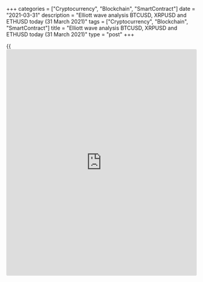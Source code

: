 +++
categories = ["Cryptocurrency", "Blockchain", "SmartContract"]
date = "2021-03-31"
description = "Elliott wave analysis BTCUSD, XRPUSD and ETHUSD today (31 March 2021)"
tags = ["Cryptocurrency", "Blockchain", "SmartContract"]
title = "Elliott wave analysis BTCUSD, XRPUSD and ETHUSD today (31 March 2021)"
type = "post"
+++

{{<iframe id="large-banner" src="https://www.bounty.group/#slide=5.0" width="100%" height="600" scrolling="no" style="border: 0px solid rgb(216, 221, 230); border-radius: 3px;">}}

2021-03-31

2021-03-31

Short-term forecast for BTCUSD, XRPUSD and ETHUSD 31.03.2021Roman Onegin

I welcome my readers!

I have prepared a short-term cryptocurrency forecast based on Elliott
wave analysis of Bitcoin, Ripple, and Ethereum. I offer entry signals to
trade each cryptocurrency.

Ripple must have finished forming the corrective wave, there is
developing the initial part of the bearish impulse.

The article covers the following subjects:

## Elliott wave Bitcoin analysis

There is forming the final leg of the upward impulse wave 1-2-3-4-5.
There is forming wave 5. The upward impulse wave [3] must have
completed, so the price should be declining in wave [4]. The price is
likely to go down to level 56938.00. Next, the price will resume rising
in wave [5] to a level of 65000.00. One could enter short trades in the
current situation.

### Trading plan for [BTCUSD][1] today:

Sell 58640.00, TP 56938.00

* * *

## Elliott wave Ripple analysis

The Ripple price chart must have completed forming the ending diagonal
1-2-3-4-5. Therefore, there is forming the beginning of the bearish wave
C, which should be a simple impulse [1]-[2]-[3]-[4]-[5]. If the
presumption is correct, the Ripple price should be declining over the
next few days. The price could go down to level 0.472, marked by the
corrective wave (2).

### Trading plan for [XRPUSD][2] today:

Sell 0.549, TP 0.472

* * *

## Elliott wave Ethereum analysis

After the corrective wave 4 finished in the ending diagonal 1-2-3-4-5,
there has started developing the final zigzag [a]-[b]-[c]. Based on the
market structure, the first impulse wave [a] of this zigzag must have
completed. The Ethereum price should be declining in the corrective wave
[b]. The [b] correction should be short and could end at a level of
1752.00. Next, the ETHUSD price should resume growing in the impulse
wave [c], as outlined in the chart. One could enter sell trades in the
current situation.

### Trading plan for [ETHUSD][3] **** today:

Sell 1821.80, TP 1752.00

* * *

P.S. Did you like my article? Share it in social networks: it will be
the best “thank you" :)

Ask me questions and comment below. I’ll be glad to answer your
questions and give necessary explanations.

 **Useful links:**

  * I recommend trying to trade with a reliable broker [here][4]. The system allows you to trade by yourself or copy successful traders from all across the globe.
  * Use my promo-code BLOG for getting deposit bonus 50% on LiteForex platform. Just enter this code in the appropriate field while [depositing][5] your trading account.
  * Telegram chat for traders: <t.me/liteforexengchat>. We are sharing the signals and trading experience
  * Telegram channel with high-quality analytics, Forex reviews, training articles, and other useful things for traders <t.me/liteforex>



## Price chart of BTCUSD in real time mode

The content of this article reflects the author’s opinion and does not
necessarily reflect the official position of LiteForex. The material
published on this page is provided for informational purposes only and
should not be considered as the provision of investment advice for the
purposes of Directive 2004/39/EC.

Rate this article:

{{value}}

( {{count}} {{title}} )

   1. my.liteforex.com/trading/chart?symbol=BTCUSD
   2. my.liteforex.com/trading/chart?symbol=XRPUSD
   3. my.liteforex.com/trading/chart?symbol=ETHUSD
   4. my.liteforex.com/?category=analysts-opinions&slug=short-term-forecast-for-[BTC](https://www.playgroundfx.com/blog/who-is-the-creator-of-bitcoin/)usd-xrpusd-and-ethusd-31032021&openPopup=%2Fregistration%2Fpopup&utm_source=blog&utm_medium=article&utm_campaign=bonus
   5. my.liteforex.com/deposit/?category=analysts-opinions&slug=short-term-forecast-for-[BTC](https://www.playgroundfx.com/blog/who-is-the-creator-of-bitcoin/)usd-xrpusd-and-ethusd-31032021&promo_code=BLOG&utm_source=blog&utm_medium=article&utm_campaign=bonus